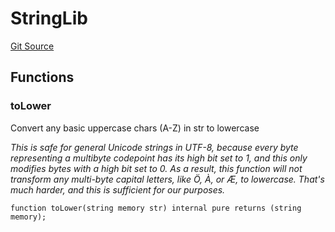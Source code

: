 # StringLib
[Git Source](https://github.com/larrythecucumber321/protocol/blob/3222eb21fbb20ddd3d3fa2233072dfa96ea3e340/contracts/libraries/String.sol)


## Functions
### toLower

Convert any basic uppercase chars (A-Z) in str to lowercase

*This is safe for general Unicode strings in UTF-8, because every byte representing a
multibyte codepoint has its high bit set to 1, and this only modifies bytes with a high bit
set to 0. As a result, this function will _not_ transform any multi-byte capital letters,
like Ö, À, or Æ, to lowercase. That's much harder, and this is sufficient for our purposes.*


```solidity
function toLower(string memory str) internal pure returns (string memory);
```

